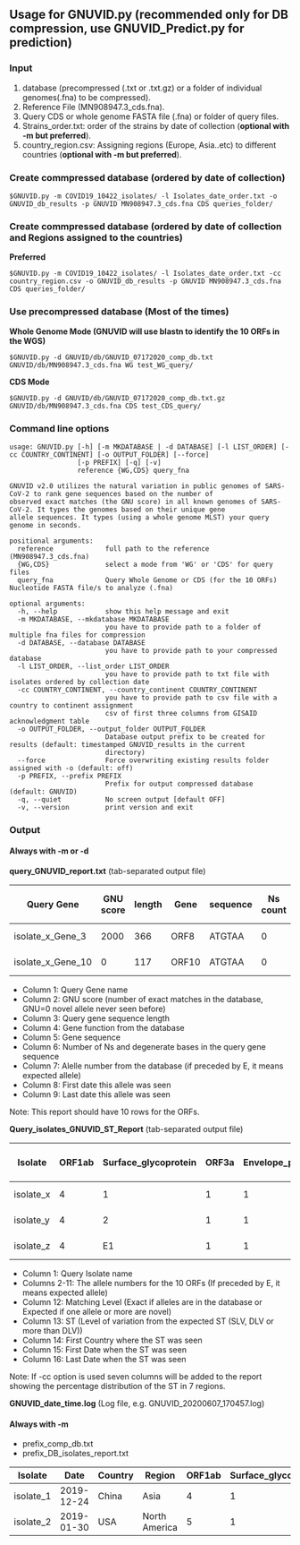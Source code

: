 ## Usage for GNUVID.py (recommended only for DB compression, use GNUVID_Predict.py for prediction)
### Input
1. database (precompressed (.txt or .txt.gz) or a folder of individual genomes(.fna) to be compressed).
2. Reference File (MN908947.3_cds.fna).
3. Query CDS or whole genome FASTA file (.fna) or folder of query files.
4. Strains_order.txt: order of the strains by date of collection (**optional with -m but preferred**).
5. country_region.csv: Assigning regions (Europe, Asia..etc) to different countries (**optional with -m but preferred**).

### Create commpressed database (ordered by date of collection)
```
$GNUVID.py -m COVID19_10422_isolates/ -l Isolates_date_order.txt -o GNUVID_db_results -p GNUVID MN908947.3_cds.fna CDS queries_folder/
```
### Create commpressed database (ordered by date of collection and Regions assigned to the countries)
**Preferred**
```
$GNUVID.py -m COVID19_10422_isolates/ -l Isolates_date_order.txt -cc country_region.csv -o GNUVID_db_results -p GNUVID MN908947.3_cds.fna CDS queries_folder/
```
### Use precompressed database (Most of the times)

**Whole Genome Mode (GNUVID will use blastn to identify the 10 ORFs in the WGS)**
```
$GNUVID.py -d GNUVID/db/GNUVID_07172020_comp_db.txt GNUVID/db/MN908947.3_cds.fna WG test_WG_query/
```
**CDS Mode**
```
$GNUVID.py -d GNUVID/db/GNUVID_07172020_comp_db.txt.gz GNUVID/db/MN908947.3_cds.fna CDS test_CDS_query/
```
### Command line options
```
usage: GNUVID.py [-h] [-m MKDATABASE | -d DATABASE] [-l LIST_ORDER] [-cc COUNTRY_CONTINENT] [-o OUTPUT_FOLDER] [--force]
                 [-p PREFIX] [-q] [-v]
                 reference {WG,CDS} query_fna

GNUVID v2.0 utilizes the natural variation in public genomes of SARS-CoV-2 to rank gene sequences based on the number of
observed exact matches (the GNU score) in all known genomes of SARS-CoV-2. It types the genomes based on their unique gene
allele sequences. It types (using a whole genome MLST) your query genome in seconds.

positional arguments:
  reference             full path to the reference (MN908947.3_cds.fna)
  {WG,CDS}              select a mode from 'WG' or 'CDS' for query files
  query_fna             Query Whole Genome or CDS (for the 10 ORFs) Nucleotide FASTA file/s to analyze (.fna)

optional arguments:
  -h, --help            show this help message and exit
  -m MKDATABASE, --mkdatabase MKDATABASE
                        you have to provide path to a folder of multiple fna files for compression
  -d DATABASE, --database DATABASE
                        you have to provide path to your compressed database
  -l LIST_ORDER, --list_order LIST_ORDER
                        you have to provide path to txt file with isolates ordered by collection date
  -cc COUNTRY_CONTINENT, --country_continent COUNTRY_CONTINENT
                        you have to provide path to csv file with a country to continent assignment
                        csv of first three columns from GISAID acknowledgment table
  -o OUTPUT_FOLDER, --output_folder OUTPUT_FOLDER
                        Database output prefix to be created for results (default: timestamped GNUVID_results in the current
                        directory)
  --force               Force overwriting existing results folder assigned with -o (default: off)
  -p PREFIX, --prefix PREFIX
                        Prefix for output compressed database (default: GNUVID)
  -q, --quiet           No screen output [default OFF]
  -v, --version         print version and exit
```
### Output
#### Always with -m or -d
**query_GNUVID_report.txt** (tab-separated output file)

Query Gene | GNU score | length | Gene | sequence | Ns count | Allele number | First date seen | Last date seen |
---------- | --------- | ------ | ---- | -------- | -------- | ------------- | --------------- | -------------- |
isolate_x_Gene_3 | 2000 | 366 | ORF8 | ATGTAA | 0 | 1 | 2019-12-24 | 2020-05-04 |
isolate_x_Gene_10 | 0 | 117 | ORF10 | ATGTAA | 0 | E1 | 2019-12-24 | 2020-05-04 |

* Column 1: Query Gene name
* Column 2: GNU score (number of exact matches in the database, GNU=0 novel allele never seen before)
* Column 3: Query gene sequence length
* Column 4: Gene function from the database
* Column 5: Gene sequence
* Column 6: Number of Ns and degenerate bases in the query gene sequence
* Column 7: Alelle number from the database (if preceded by E, it means expected allele)
* Column 8: First date this allele was seen
* Column 9: Last date this allele was seen<br/>

Note: This report should have 10 rows for the ORFs.

**Query_isolates_GNUVID_ST_Report** (tab-separated output file)

Isolate | ORF1ab | Surface_glycoprotein | ORF3a | Envelope_protein | Membrane_glycoprotein | ORF6 | ORF7a | ORF8 | Nucleocapsid_phosphoprotein | ORF10 | Allele profile | ST (level of variation) | First Country | First date seen | last date seen |
------- | ------ | -------------------- | ----- | ---------------- | --------------------- | ---- | ----- | ---- | --------------------------- | ----- | -------------- | ----------------------- | ------------- | --------------- | --------------- |
isolate_x | 4 | 1 | 1 | 1 | 1 | 1 | 1 | 1 | 1 | 1 | Exact | 4 | China | 2019-12-30 | 2020-04-04 |
isolate_y | 4 | 2 | 1 | 1 | 1 | 1 | 1 | 1 | 1 | 1 | Expected | 4 (SLV) | China | 2019-12-30 | 2020-04-04 |
isolate_z | 4 | E1 | 1 | 1 | 1 | 1 | 1 | 1 | 1 | 1 | Expected | 4 | China | 2019-12-30 | 2020-04-04 |

* Column 1: Query Isolate name
* Columns 2-11: The allele numbers for the 10 ORFs (If preceded by E, it means expected allele)
* Column 12: Matching Level (Exact if alleles are in the database or Expected if one allele or more are novel)
* Column 13: ST (Level of variation from the expected ST (SLV, DLV or more than DLV))
* Column 14: First Country where the ST was seen
* Column 15: First Date when the ST was seen
* Column 16: Last Date when the ST was seen<br/>

Note: If -cc option is used seven columns will be added to the report showing the percentage distribution of the ST in 7 regions.

**GNUVID_date_time.log** (Log file, e.g. GNUVID_20200607_170457.log)

#### Always with -m
* prefix_comp_db.txt
* prefix_DB_isolates_report.txt

Isolate | Date | Country | Region | ORF1ab | Surface_glycoprotein | ORF3a | Envelope_protein | Membrane_glycoprotein | ORF6 | ORF7a | ORF8 | Nucleocapsid_phosphoprotein | ORF10 | ST |
------- | ---- | ------- | ------ | ------ | -------------------- | ----- | ---------------- | --------------------- | ---- | ----- | ---- | --------------------------- | ----- | -- |
isolate_1 | 2019-12-24 | China | Asia | 4 | 1 | 1 | 1 | 1 | 1 | 1 | 1 | 1 | 1 | 4 |
isolate_2 | 2019-01-30 | USA | North America | 5 | 1 | 10 | 1 | 1 | 1 | 1 | 1 | 1 | 1 | 5 |
